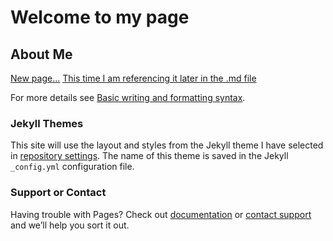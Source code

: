 # Welcome to my page

## About Me




[New page...](./newPage "Here is a new page you go to")
[This time I am referencing it later in the .md file][ref]

For more details see [Basic writing and formatting syntax](https://docs.github.com/en/github/writing-on-github/getting-started-with-writing-and-formatting-on-github/basic-writing-and-formatting-syntax).

### Jekyll Themes

This site will use the layout and styles from the Jekyll theme I have selected in [repository settings](https://github.com/smailliwniloc/smailliwniloc.github.io/settings/pages). The name of this theme is saved in the Jekyll `_config.yml` configuration file.

### Support or Contact

Having trouble with Pages? Check out [documentation](https://docs.github.com/categories/github-pages-basics/) or [contact support](https://support.github.com/contact) and we’ll help you sort it out.


[ref]: /newPage "This can also use hover text"
